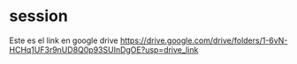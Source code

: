 # session

Este es el link en google drive https://drive.google.com/drive/folders/1-6vN-HCHq1UF3r9nUD8Q0p93SUInDgOE?usp=drive_link
